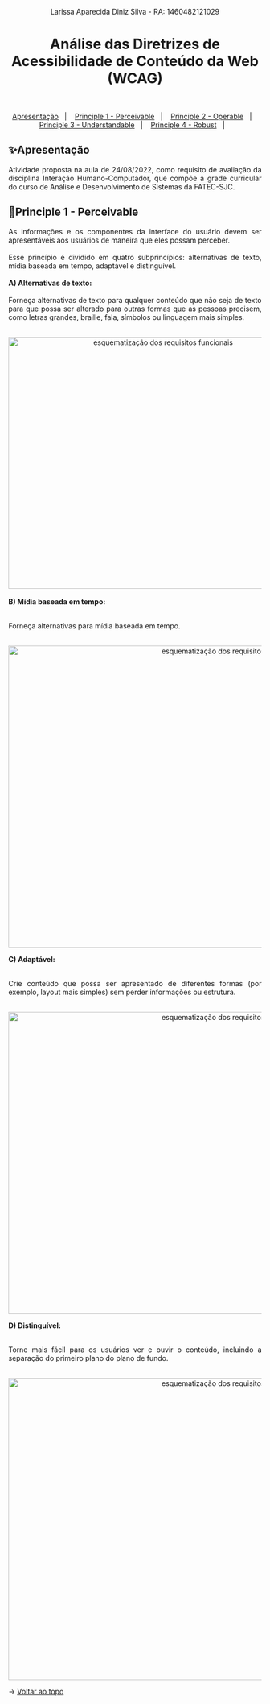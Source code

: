 <p align="center">Larissa Aparecida Diniz Silva - RA: 1460482121029</p>

<h1 align="center">Análise das Diretrizes de Acessibilidade de Conteúdo da Web (WCAG)</h1>

<br id="topo">

<p align="center">
  <a href="#ap">Apresentação</a>&nbsp;&nbsp;&nbsp;|&nbsp;&nbsp;&nbsp;
  <a href="#principio1">Principle 1 - Perceivable</a>&nbsp;&nbsp;&nbsp;|&nbsp;&nbsp;&nbsp;
  <a href="#principio2">Principle 2 - Operable</a>&nbsp;&nbsp;&nbsp;|&nbsp;&nbsp;&nbsp;
  <a href="#principio3">Principle 3 - Understandable</a>&nbsp;&nbsp;&nbsp;|&nbsp;&nbsp;&nbsp;
  <a href="#principio4">Principle 4 - Robust</a>&nbsp;&nbsp;&nbsp;|&nbsp;&nbsp;&nbsp;
</p>

<div id="#ap">

## ✨Apresentação

<p align="justify">Atividade proposta na aula de 24/08/2022, como requisito de avaliação da disciplina Interação Humano-Computador, que compõe a grade curricular do curso de Análise e Desenvolvimento de Sistemas da FATEC-SJC.</p>

</div>


<div id="#principio1">
  
  ## 📝Principle 1 - Perceivable

  <p align="justify">As informações e os componentes da interface do usuário devem ser apresentáveis aos usuários de maneira que eles possam perceber.<br>
<br>Esse princípio é dividido em quatro subprincípios: alternativas de texto, mídia baseada em tempo, adaptável e distinguível. <br><br>
    <b> A) Alternativas de texto: </b>
    <br>
    <br> Forneça alternativas de texto para qualquer conteúdo que não seja de texto para que possa ser alterado para outras formas que as pessoas precisem, como letras grandes, braille, fala, símbolos ou linguagem mais simples.<br>
    <br>
 </p>
 </div>
 <div align="center">
  <img src="" alt="esquematização dos requisitos funcionais" width="600" height="500">
  <br>
  </div>
  
  <br>
  <b> B) Mídia baseada em tempo: </b>
    <br>
  <br> <p align="justify">Forneça alternativas para mídia baseada em tempo.<br>
    <br>
 </p>
 </div>
 
 <div align="center">
  <img src="Requisitos-Não funcionais.drawio.png" alt="esquematização dos requisitos não funcionais" width="900" height="600">
 <br>
 </div>
 
 <b> C) Adaptável: </b>
    <br>
  <br> <p align="justify">Crie conteúdo que possa ser apresentado de diferentes formas (por exemplo, layout mais simples) sem perder informações ou estrutura.<br>
    <br>
 </p>
 </div>
 
 <div align="center">
  <img src="Requisitos-Não funcionais.drawio.png" alt="esquematização dos requisitos não funcionais" width="900" height="600">
 <br>
 </div>

<b> D) Distinguível: </b>
    <br>
  <br> <p align="justify">Torne mais fácil para os usuários ver e ouvir o conteúdo, incluindo a separação do primeiro plano do plano de fundo.<br>
    <br>
 </p>
 </div>
 
 <div align="center">
  <img src="Requisitos-Não funcionais.drawio.png" alt="esquematização dos requisitos não funcionais" width="900" height="600">
 <br>


</div>

→ [Voltar ao topo](#topo)
